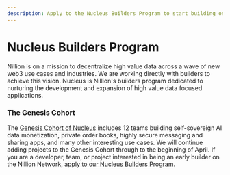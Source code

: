 ```yaml
---
description: Apply to the Nucleus Builders Program to start building on Nillion
---
```


# Nucleus Builders Program

Nillion is on a mission to decentralize high value data across a wave of new web3 use cases and industries. We are working directly with builders to achieve this vision. Nucleus is Nillion's builders program dedicated to nurturing the development and expansion of high value data focused applications.

### The Genesis Cohort

The [Genesis Cohort of Nucleus](https://medium.com/@Nillion_Network/next-on-nillion-the-nucleus-builders-program-45aeaf158214) includes 12 teams building self-sovereign AI data monetization, private order books, highly secure messaging and sharing apps, and many other interesting use cases. We will continue adding projects to the Genesis Cohort through to the beginning of April. If you are a developer, team, or project interested in being an early builder on the Nillion Network, [apply to our Nucleus Builders Program](https://app.deform.cc/form/51a162ff-4ffb-4d9b-86ec-249f087a332f/).

